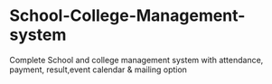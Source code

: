 # School-College-Management-system
Complete School and college management system with attendance, payment, result,event calendar &amp; mailing option
